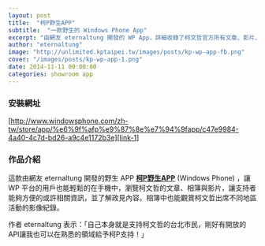 ```yaml
---
layout: post
title:  "柯P野生APP"
subtitle:  "一款野生的 Windows Phone App"
excerpt: "由網友 eternaltung 開發的 WP App，詳細收錄了柯文哲官方所有文章、影片、相簿等"
author: "eternaltung"
image: "http://unlimited.kptaipei.tw/images/posts/kp-wp-app-fb.png"
cover: "/images/posts/kp-wp-app-1.png"
date: 2014-11-11 00:00:00
categories: showroom app
---
```


[link-1]:http://www.windowsphone.com/zh-tw/store/app/%e6%9f%afp%e9%87%8e%e7%94%9fapp/c47e9984-4a40-4c7d-bd26-a9c4e1172b3e

### 安裝網址
[http://www.windowsphone.com/zh-tw/store/app/%e6%9f%afp%e9%87%8e%e7%94%9fapp/c47e9984-4a40-4c7d-bd26-a9c4e1172b3e][link-1]

### 作品介紹

這款由網友 eternaltung 開發的野生 APP <strong>[柯P野生APP][link-1]</strong> (Windows Phone) ，讓 WP 平台的用戶也能輕鬆的在手機中，瀏覽柯文哲的文章、相簿與影片，讓支持者能夠方便的或許相關資訊，並了解政見內容。相簿中也能觀賞柯文哲出席不同地區活動的影像紀錄。

作者 eternaltung 表示：「自己本身就是支持柯文哲的台北市民，剛好有開放的API讓我也可以在熟悉的領域給予柯P支持！」

